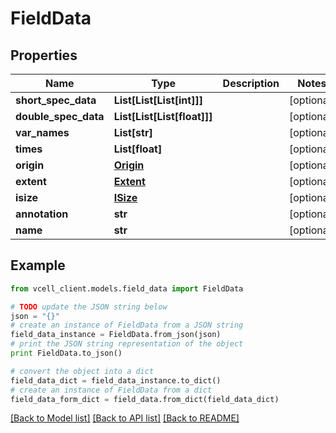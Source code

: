 # FieldData


## Properties
Name | Type | Description | Notes
------------ | ------------- | ------------- | -------------
**short_spec_data** | **List[List[List[int]]]** |  | [optional] 
**double_spec_data** | **List[List[List[float]]]** |  | [optional] 
**var_names** | **List[str]** |  | [optional] 
**times** | **List[float]** |  | [optional] 
**origin** | [**Origin**](Origin.md) |  | [optional] 
**extent** | [**Extent**](Extent.md) |  | [optional] 
**isize** | [**ISize**](ISize.md) |  | [optional] 
**annotation** | **str** |  | [optional] 
**name** | **str** |  | [optional] 

## Example

```python
from vcell_client.models.field_data import FieldData

# TODO update the JSON string below
json = "{}"
# create an instance of FieldData from a JSON string
field_data_instance = FieldData.from_json(json)
# print the JSON string representation of the object
print FieldData.to_json()

# convert the object into a dict
field_data_dict = field_data_instance.to_dict()
# create an instance of FieldData from a dict
field_data_form_dict = field_data.from_dict(field_data_dict)
```
[[Back to Model list]](../README.md#documentation-for-models) [[Back to API list]](../README.md#documentation-for-api-endpoints) [[Back to README]](../README.md)



